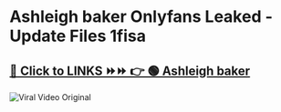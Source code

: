 
 # Ashleigh baker Onlyfans Leaked - Update Files 1fisa

## <h2><a href="https://clipsfans.com/Ashleigh_baker&ref=git">🔗 Click to LINKS ⏩⏩ 👉 🟢 Ashleigh baker </a></h2>

<a href="https://clipsfans.com/Ashleigh_baker&ref=git" rel="nofollow" data-target="animated-image.originalLink"><img src="https://i.ibb.co.com/xMMVF88/686577567.gif" alt="Viral Video Original" style="max-width: 100%; display: inline-block;" data-target="animated-image.originalImage"></a>

